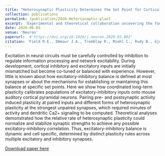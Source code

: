 ```yaml
---
title: "Heterosynaptic Plasticity Determines the Set Point for Cortical Excitatory-Inhibitory Balance"
collection: publications
permalink: /publication/2020-Hetersynaptic-plast
excerpt: 'Experimental and theoretical collaboration uncovering the functional role of heterosynaptic plasticity of excitatory and inhibitory synapses.'
date: 2020-06-03
venue: 'Neuron'
paperurl:  #'https://doi.org/10.1016/j.neuron.2020.03.002'
citation: 'Field R.E., DAmour J.A., Tremblay R., Miehl C., Rudy B., Gjorgjieva J., Froemke R.C. (2020). &quot;Heterosynaptic Plasticity Determines the Set Point for Cortical Excitatory-Inhibitory Balance .&quot; <i>Neuron</i>. 106(5):842-854.e4.'
---
```


Excitation in neural circuits must be carefully controlled by inhibition to regulate information processing and network excitability. During development, cortical inhibitory and excitatory inputs are initially mismatched but become co-tuned or balanced with experience. However, little is known about how excitatory-inhibitory balance is defined at most synapses or about the mechanisms for establishing or maintaining this balance at specific set points. Here we show how coordinated long-term plasticity calibrates populations of excitatory-inhibitory inputs onto mouse auditory cortical pyramidal neurons. Pairing pre- and postsynaptic activity induced plasticity at paired inputs and different forms of heterosynaptic plasticity at the strongest unpaired synapses, which required minutes of activity and dendritic Ca2+ signaling to be computed. Theoretical analyses demonstrated how the relative rate of heterosynaptic plasticity could normalize and stabilize synaptic strengths to achieve any possible excitatory-inhibitory correlation. Thus, excitatory-inhibitory balance is dynamic and cell specific, determined by distinct plasticity rules across multiple excitatory and inhibitory synapses.

[Download paper here](https://doi.org/10.1016/j.neuron.2020.03.002)


